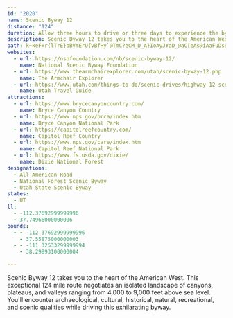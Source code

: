 ```yaml
---
id: "2020"
name: Scenic Byway 12
distance: "124"
duration: Allow three hours to drive or three days to experience the byway.
description: Scenic Byway 12 takes you to the heart of the American West. This exceptional 124-mile route negotiates an isolated landscape of canyons, plateaus, and valleys ranging from 4,000 to 9,000 feet above sea level. You'll encounter archaeological, cultural, historical, natural, recreational, and scenic qualities while driving this exhilarating byway.
path: k~keFxr{lTrE}bBVmErU{vBfHy`@TmC?eCM_D_A}IoAyJYaD_@aC[eAs@iAaFuDsBeCsAgCq@uBg@iCAaA@yBb@uCn@eBdFoIxB}EnBcHZsBLqAHgEGeBWuCq@mEAeBJgBR}@rBiHRwAJiBEmBOeAsAgFUyBNuJIqBi@uDEeA?gAHw@p@sCn@y@fAg@vIwAlCmBnAaB~@qCXsANeANcEl@iCx@sAhCcCt@kAr@eBlAsExBoEt@eBb@sBNqAx@wLz@eDfG}LlCmEvGiMlAkCjBsH|AuD`FaGnAwBh@{B^_DJ_HNcC\qB~A{Ex@wAfAkA|HkGx@oAvEoIxAmBnA_A`HuCbAw@bDsDtCuEb@cAx@{Ct@aH`Dmd@xBk^vJoxAbAaIbAkGjLil@f]ecBrA{ElAiDbFcM~C_GjV{^vFmJbDaH~AgE~B{HvAeGrAiIx@_Ij`@wnE~@gH|@cFnByI~^mlA`B{E|Lc[tCuKlCgGn@gCT_CBmBsAsHUsIcB{H}@cIq@kEgEaRMu@GqCNoBx@mCbBgChBqAvLmDbCMvBF|Ex@tBG`KeFhBe@jCBrIhBfBHz@QlB_AdKgKz@s@bAa@~@WrCMbEZ`GdArBM|Aq@bCgBhCwArAmAt@gAvDsJXaATqAHaBEyBYgBwBsGSmAGyAFmBR_Bl@mBh@eAdDsD`DsCxEmF|AmB|FoSfVip@rBmEtBwCfC{BfFqDxCmApLoClCc@vEMrKx@lb@jE|GLlyAe@nAa@lAu@vHkQh@y@dAy@hBaA~OeDdBq@pCeBx@{@dBgClAmDx@_E`Igs@~@oDhAsBrCkC|HoF`EqBbCa@rDKfH?nOXrDVdp@vGvEDxD[bB_@rDwA|BmAfFmEtLgL`Ae@pA[|JsAhUgB~^ZrQ^hAAtAQv@Q~Ao@hCkB|ByCbC{F~CsItKk[n@_CvBaLnGoo@jBwNtA_IbVmhA\cB`@uDA{DSkBi@kDeBsCkHkK_AkBmByF_@_Bs@oDo@aGUkIh@gbBcAsCm@cAy@g@u@YwHeBePoEezC}w@aHqBcBy@oDuCmAsAsA_CcZaq@gF{LwBmGa@mBSmBO}CCoDRyEx@aFzn@muBbCgMdLez@PeCE{Di@mCUm@_AsB}EyHi@mAo@eCaB{Je@_BcBaDmDaFiDsDsE{C}YkO}BaCiAkCc@uBo@cS_@wC_@gA{L_R{GqOqOy`@}AiDcCmDyAkAiBaAgGeC}GgDg@_@{@y@g@y@y@yBe@_CI_BBgCbDo\H{BCaCUwC_@oCi_@azAeB}KUwEFoDv@uOCyFi@uEiGcX_@gCaAuNa@eCYq@_AyAqD{CsCmBuBaA}AeAgGeFiDaCmCkAmD{Bu@y@q@}A[mAo@sA]W_B{@oA_@sF_AwAg@gIyDi@e@Ua@Eq@JuCS{@[a@}@SuAEy@d@cB~Ee@r@iM`DmGr@}RxAsEPeCQmEqAsCsAsb@g^w]kYgCkBgFyC{YuKqn@qT{BkBgBmBcCkEsHwQcA{BsA_CmqBigD}BgDcCmCcDmC_CwAgBm@exAma@qEkBsHeEcCaBuN}MyBqAcQoIyCsBcB}AyBoCaCeFaLyXcB_H}EsZ}Fa]sCiKcYwu@uNw^}C{LgAaHa@yEO{Id@cW_@{Jy@mNy@eH_AcEmCcJwDgJ_EaLc@sBc@sDBmFn@mEr@gChEaHr@_Ch@iHNkIIoEOcBcBkIyCyJgAgC{ByCcDyCqHyC{GyAoBu@aF_CeOkI}IsDkIaB}a@}VsCsCkAsB_@mAmEcTo@{DwC_OaJy\_@kBmA_[UyDo@uGi@eD_A{EyB_JaFgMu@uCkG_\u@_DgDiMgIoVi@kDb@yRWoNa@gKm@gFwHoVu@{CiBuQgC{Oe@{GEqBN}TY{F_@_CqEcNc@qB[_DSmZHgGRqATqAlA{ClIoNlDsG`LkVfI}Qb@qBJoB^elAVwCxAmDj@{@fGsGlCgDx@sAtBuEpAyDbD{LhBgIrBsHtCuJ|Pk^~Ow[vEoHtA}A|BgBnp@me@pMaLfHiHnEsFvByElAgDfZ_aA~CwGfd@qv@hIoM`DkGnCqHfEaSXmDDsGOmDSsAqAaGm@mBcAqBoA{Byv@yjAyu@qjA}EaLoB{FgDcMoB{M]aEUyG}EoyA_@qOi@{MS_IRmo@TuBZ_AjAyA~@m@|EcAhBy@t@aAlBmEhAkAxAU|@?hAXdB~@lAXx@Dz@KzJmBbAcAh@aAHa@CqAOwAgGa]u@_A}@Ku@R_Al@s@n@c@l@Or@RxEOzBcCxJ_@Ri@E_@[Wk@KsDOkAo@sBgAuAyRuQe@o@[{@CeAHmAd@sAlBmCNy@Ck@Ug@e@W{BMa@SOWsBuImAyDcEoJ}DgGaGkGyCoCeCkB{Y{Pys@ga@gHeEi@e@s@{Aq@sDg@aA{@y@aCwAk@m@Uy@C}AZcE|E{OHeBQgAiB{DgAqBoAaBgAQ{@@sAVcC`Ck@pAyAxFaDvJ_@h@u@ZqHkB}E{A_AFs@Vs@Ei@SoA{AYQ[Cc@PaC~CaARgGaA_McDeA_@kEwCe@u@oAoCc@g@u@]}Bg@eACgB\iAD_AWwGiGcBk@aGsAu@_@}@wAeAcAiDeCi@ScACgBVk@M_@[]{@a@oKOkBi@aB_@YqEmAeAe@gBkBi@Y}DaAmIkAwB_@YSq@m@m@qAU_AMqAFgBPgALeBMmA[y@cCgDmByAi@Wu@EiAJs@R_UlNm@l@wIhLiCpCwBdF{@vAy@n@kE`AkAd@}RrL}HpDcAViBFwA[iAgAcDwEu@m@yAs@_C]mAHqFlBuAr@aH~A}CjAoC~AaJdImBpB_B`AmBbAqLzD}AdAiG~G}AvC_@d@e@d@aCbAeAx@Y^_A|BY\wDXuAr@gBvAuBb@uEh@oB~@y@r@_E`GgFnI{CdGu@x@}Az@eBp@aMfD}EfCsC|BoP|Kmu@`i@}GjEkF~B}[jKcD|AyCdCwBhCeBdDoQ`_@uXhe@uA`ByB~AsBx@qCf@_h@lB}@IgH_C_AI_APYLaChCk@\sB~@s@Ae@Y_@g@_@yAYk@i@e@wDw@i@i@O]KgAN}An@sBbAyAdBoAx@eA`CgHrA_CdAkAvGiE`GmFXm@Je@HeB_@gBYc@kIcG_DmBgA_@sAJuElBaElByExCaBCoBg@}@k@a@a@Ys@s@eCyDgc@i@mEY_Ae@}@cAgAsFsBcByAs@{A]cBFkQG{o@G_AYy@y@y@_@KmAKkLByFcA}CS{JEgd@HcGRkc@lCgARsGlB}e@hPiCbAqHpFcDdAwEjAcC^{Jd@eBRia@nJcCDiAKkMgBiEEaBHoDh@id@tMgF|@{Hj@gJUsDa@cGqAqDgAo`@}NiCy@oASkj@iB{k@{Aw^s@_Cc@wGsCmB[iAD}U`CoBJc@Ey@_@UY]s@KaBNoA^u@b@_@x@YbCSnAo@jAcBf@qBTuHXeBn@sAtAqB`@oADqBY{C]sCg@_B}DuGgAkAuBeAoIeDgI{Bk@WcAaAe@y@c@gBo@yLS_By@uBiA_BmKuLwB{BiEmDcAiAi@y@i@sAoAiEwAqB{@u@sBw@iBMgEN_CYaAi@uAeBm@yAW}AqCeRKsA?gAJkArCgNv@eBlFiI~@mB^kB@yBKaAe@}AcCuGs@sAo@y@kEmCu@m@i@y@k@cBO{BJ}WEm@]gBkB}FWsB?aALgB~@sIHmAEkASqA_@aAm@aAuMaQe@aAO_ACeB`@gBjDeFh@aAX_AbAuHCkBUyAcFiQm@mCGeCJmKEcBO}@o@aCcDyHa@s@{AyAcQ{JyAeAe@s@i@wA_BoGg@aAo@k@k@]wCo@sBEeBRqA?uAMoAY}@y@o@mBe@}@gBkBeAc@qCe@i@SqAcAc@g@_@y@o@wBMmAA}FIwA}AgGe@{Dg@iBu@oAiAy@gHeC_Dg@sAyAyAwEwBwE_DgEo@eBg@gC}BcGuAkMcAkG{@uByA_Bko@uX{DoB_AQiAGu@Lg@PaPnLm@P_AFoACo@IsMqDeAm@_B_Bo@gAmBwEc@i@uAeAsASs@?y@R_CjAoBfBkDbEeBjA}Bx@mE\iBz@iAVoNYyA`@cEpBqIfB_ALcBAsCi@iAAyCr@sBv@{D`Dy@~@_@dAElAh@xDHbBChBOfBe@fBgCdEs@`C_@l@i@j@wGrE_A^{@JwPr@oI~BsNhC[?cAM}@_@sEmEsH_H}@o@i@SsBOsA\_Aj@oBfBy@lBm@dCYxBB|Dc@rDq@~KOp@S`@o@d@i@Ls@?y@[}BkBe@W_ASyAPwDtByB|Ae@r@}@`DU`@y@j@gBEcGm@oAa@_@YkEwF{@yAmD}HgDkIo@gAsBmBwDgBe@q@o@sB_@y@i@m@oA]iL{@eCmAy@Q_@@qA^iAdAoArBuBfEs@|@u@Zy@Jm@Gu@YaAeAmE{N{AmEgAgA_C}Ac@g@a@qAGy@FgCz@iM[_Bs@sAuAy@y@Mm@DeAf@cCzB}@RmADiDcAk@EsAHcAAmDk@mD{@cB_BaAgBm@sAk@cDcAyBy@cAs@k@}Ae@{ADc@Rs@j@kAxAs@tAsExLwBlCyAdAmAf@oAXcCLeAGmAk@[a@o@yAm@k@i@WmGy@sGmBaAA_DJ}DEe@Ky@m@}DwEy@[cACmBb@{QzGsDfAcANsNl@w@QeMsEwBM}FFy@Go@YwGuEcAWeADy@`@m@p@Qd@gBlI_DbIaC~Gk@x@YN_A\sAKsCgByAGs@Li@^uAdB]T_Dp@qDd@yADyFiAmBGyAZyBvAcAZqDGu@Do@PqJfGmBLsCg@uAL{JhHmFpCs@j@eHzLg@lBs@`He@fAc@r@YV}Ap@iFl@w@R{@d@gKzIgB~@k@LoHj@cAl@oCxCcAr@iAd@[JiA?iAQyAg@mAKy@LcAr@yGrIwCnC_B^uGOeAXcGzEyA~AwCfE_BdAsAr@_AXcCFgBE{A]mCqA_NsHoAk@yA[_AEaBJ{QbFiBDw@GgGgBiGw@o@_@qDuDoBeAoNgDuIeDeEy@qFBaMr@mD`@iCj@m@@eAMs`@oQuAaA}GmHcBsAgA_@uAMiACo@LgBr@kA|@wW~UcCjDo@dBm@rCYlBElFx@d[EzAo@bD}@~A}HhJyBxCgB~CeM|XgLr]mBlEoS~^oAdBqCdCsCz@iCDgCKiHJgEm@_B?eY|DgLjDyCd@}BScXsKuCu@yBc@_GYaFg@w[qGiBGmBVsS`EuBr@kBlAaSh^mDtFyMpPuOrS_BzCkDxHq@rC}AnK[xAcArC_AjBi@l@i@L}DBwBKiYeE}@Be@LiC~AoOhLiBrBeJbNiAvAu@l@cBz@eGhB_EN
websites:
  - url: https://nsbfoundation.com/nb/scenic-byway-12/
    name: National Scenic Byway Foundation
  - url: https://www.thearmchairexplorer.com/utah/scenic-byway-12.php
    name: The Armchair Explorer
  - url: https://www.utah.com/things-to-do/scenic-drives/highway-12-scenic-byway/
    name: Utah Travel Guide
attractions:
  - url: https://www.brycecanyoncountry.com/
    name: Bryce Canyon Country
  - url: https://www.nps.gov/brca/index.htm
    name: Bryce Canyon National Park
  - url: https://capitolreefcountry.com/
    name: Capitol Reef Country
  - url: https://www.nps.gov/care/index.htm
    name: Capitol Reef National Park
  - url: https://www.fs.usda.gov/dixie/
    name: Dixie National Forest
designations:
  - All-American Road
  - National Forest Scenic Byway
  - Utah State Scenic Byway
states:
  - UT
ll:
  - -112.37692999999996
  - 37.74966000000006
bounds:
  - - -112.37692999999996
    - 37.55875000000003
  - - -111.32533299999994
    - 38.29893100000004

---
```


Scenic Byway 12 takes you to the heart of the American West. This exceptional 124 mile route negotiates an isolated landscape of canyons, plateaus, and valleys ranging from 4,000 to 9,000 feet above sea level. You'll encounter archaeological, cultural, historical, natural, recreational, and scenic qualities while driving this exhilarating byway.
